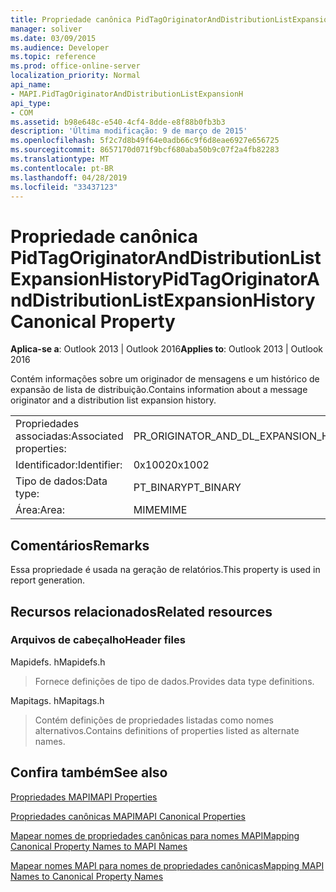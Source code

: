 ```yaml
---
title: Propriedade canônica PidTagOriginatorAndDistributionListExpansionHistory
manager: soliver
ms.date: 03/09/2015
ms.audience: Developer
ms.topic: reference
ms.prod: office-online-server
localization_priority: Normal
api_name:
- MAPI.PidTagOriginatorAndDistributionListExpansionH
api_type:
- COM
ms.assetid: b98e648c-e540-4cf4-8dde-e8f88b0fb3b3
description: 'Última modificação: 9 de março de 2015'
ms.openlocfilehash: 5f2c7d8b49f64e0adb66c9f6d8eae6927e656725
ms.sourcegitcommit: 8657170d071f9bcf680aba50b9c07f2a4fb82283
ms.translationtype: MT
ms.contentlocale: pt-BR
ms.lasthandoff: 04/28/2019
ms.locfileid: "33437123"
---
```

# <a name="pidtagoriginatoranddistributionlistexpansionhistory-canonical-property"></a><span data-ttu-id="22f30-103">Propriedade canônica PidTagOriginatorAndDistributionListExpansionHistory</span><span class="sxs-lookup"><span data-stu-id="22f30-103">PidTagOriginatorAndDistributionListExpansionHistory Canonical Property</span></span>

  
  
<span data-ttu-id="22f30-104">**Aplica-se a**: Outlook 2013 | Outlook 2016</span><span class="sxs-lookup"><span data-stu-id="22f30-104">**Applies to**: Outlook 2013 | Outlook 2016</span></span> 
  
<span data-ttu-id="22f30-105">Contém informações sobre um originador de mensagens e um histórico de expansão de lista de distribuição.</span><span class="sxs-lookup"><span data-stu-id="22f30-105">Contains information about a message originator and a distribution list expansion history.</span></span>
  
|||
|:-----|:-----|
|<span data-ttu-id="22f30-106">Propriedades associadas:</span><span class="sxs-lookup"><span data-stu-id="22f30-106">Associated properties:</span></span>  <br/> |<span data-ttu-id="22f30-107">PR_ORIGINATOR_AND_DL_EXPANSION_HISTORY</span><span class="sxs-lookup"><span data-stu-id="22f30-107">PR_ORIGINATOR_AND_DL_EXPANSION_HISTORY</span></span>  <br/> |
|<span data-ttu-id="22f30-108">Identificador:</span><span class="sxs-lookup"><span data-stu-id="22f30-108">Identifier:</span></span>  <br/> |<span data-ttu-id="22f30-109">0x1002</span><span class="sxs-lookup"><span data-stu-id="22f30-109">0x1002</span></span>  <br/> |
|<span data-ttu-id="22f30-110">Tipo de dados:</span><span class="sxs-lookup"><span data-stu-id="22f30-110">Data type:</span></span>  <br/> |<span data-ttu-id="22f30-111">PT_BINARY</span><span class="sxs-lookup"><span data-stu-id="22f30-111">PT_BINARY</span></span>  <br/> |
|<span data-ttu-id="22f30-112">Área:</span><span class="sxs-lookup"><span data-stu-id="22f30-112">Area:</span></span>  <br/> |<span data-ttu-id="22f30-113">MIME</span><span class="sxs-lookup"><span data-stu-id="22f30-113">MIME</span></span>  <br/> |
   
## <a name="remarks"></a><span data-ttu-id="22f30-114">Comentários</span><span class="sxs-lookup"><span data-stu-id="22f30-114">Remarks</span></span>

<span data-ttu-id="22f30-115">Essa propriedade é usada na geração de relatórios.</span><span class="sxs-lookup"><span data-stu-id="22f30-115">This property is used in report generation.</span></span>
  
## <a name="related-resources"></a><span data-ttu-id="22f30-116">Recursos relacionados</span><span class="sxs-lookup"><span data-stu-id="22f30-116">Related resources</span></span>

### <a name="header-files"></a><span data-ttu-id="22f30-117">Arquivos de cabeçalho</span><span class="sxs-lookup"><span data-stu-id="22f30-117">Header files</span></span>

<span data-ttu-id="22f30-118">Mapidefs. h</span><span class="sxs-lookup"><span data-stu-id="22f30-118">Mapidefs.h</span></span>
  
> <span data-ttu-id="22f30-119">Fornece definições de tipo de dados.</span><span class="sxs-lookup"><span data-stu-id="22f30-119">Provides data type definitions.</span></span>
    
<span data-ttu-id="22f30-120">Mapitags. h</span><span class="sxs-lookup"><span data-stu-id="22f30-120">Mapitags.h</span></span>
  
> <span data-ttu-id="22f30-121">Contém definições de propriedades listadas como nomes alternativos.</span><span class="sxs-lookup"><span data-stu-id="22f30-121">Contains definitions of properties listed as alternate names.</span></span>
    
## <a name="see-also"></a><span data-ttu-id="22f30-122">Confira também</span><span class="sxs-lookup"><span data-stu-id="22f30-122">See also</span></span>



[<span data-ttu-id="22f30-123">Propriedades MAPI</span><span class="sxs-lookup"><span data-stu-id="22f30-123">MAPI Properties</span></span>](mapi-properties.md)
  
[<span data-ttu-id="22f30-124">Propriedades canônicas MAPI</span><span class="sxs-lookup"><span data-stu-id="22f30-124">MAPI Canonical Properties</span></span>](mapi-canonical-properties.md)
  
[<span data-ttu-id="22f30-125">Mapear nomes de propriedades canônicas para nomes MAPI</span><span class="sxs-lookup"><span data-stu-id="22f30-125">Mapping Canonical Property Names to MAPI Names</span></span>](mapping-canonical-property-names-to-mapi-names.md)
  
[<span data-ttu-id="22f30-126">Mapear nomes MAPI para nomes de propriedades canônicas</span><span class="sxs-lookup"><span data-stu-id="22f30-126">Mapping MAPI Names to Canonical Property Names</span></span>](mapping-mapi-names-to-canonical-property-names.md)


